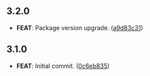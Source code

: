 ## 3.2.0

 - **FEAT**: Package version upgrade. ([a9d83c31](https://github.com/mathrunet/flutter_masamune/commit/a9d83c315f458a1b1629fddbac2f5ceb3a4d3480))

## 3.1.0

 - **FEAT**: Initial commit. ([0c6eb835](https://github.com/mathrunet/flutter_masamune/commit/0c6eb835106f2bed9edc4949a424c9f35cbf5006))

